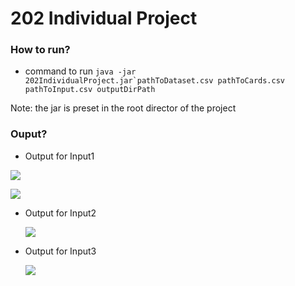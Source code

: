 # 202 Individual Project


### How to run?

 - command to run 
 ```java -jar 202IndividualProject.jar`pathToDataset.csv pathToCards.csv pathToInput.csv outputDirPath```

Note: the jar is preset in the root director of the project

### Ouput?

 - Output for Input1
 
  ![](202IndividualProject/src/screenshots/out1.PNG)
  
  ![](202IndividualProject/src/screenshots/Card1.PNG)




- Output for Input2

  ![](202IndividualProject/src/screenshots/output2.PNG)


- Output for Input3

  ![](202IndividualProject/src/screenshots/out3.PNG)
